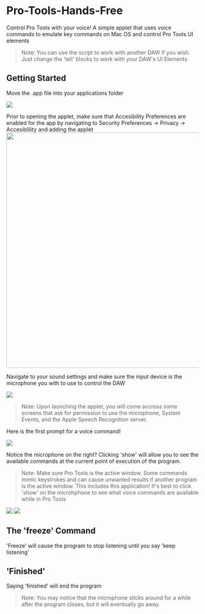 # Pro-Tools-Hands-Free
Control Pro Tools with your voice! A simple applet that uses voice commands to emulate key commands on Mac OS and control Pro Tools UI elements 

> Note: You can use the script to work with another DAW if you wish. Just change the 'tell' blocks to work with your DAW's UI Elements

## Getting Started
Move the .app file into your applications folder

<img src="https://scontent.fyvr3-1.fna.fbcdn.net/v/t1.15752-9/94209751_590756851527741_5922213031588134912_n.png?_nc_cat=108&_nc_sid=b96e70&_nc_oc=AQm7jiqHa9XMq5tLGd5RKl7lYLTb7X6G7RJRXHhvLNDG5w_iwkdKlwtv9o7SIFB32y8ar1ONaJQhMCoOJD3o_bpO&_nc_ht=scontent.fyvr3-1.fna&oh=0e685bb9a97b5952e4e5b44e5d9e43bc&oe=5EC840BF">

Prior to opening the applet, make sure that Accesibility Preferences are enabled for the app by navigating to Security Preferences -> Privacy -> Accesiblility and adding the applet 
<img src="https://scontent.fyvr3-1.fna.fbcdn.net/v/t1.15752-9/94640045_524816988403467_5981476231583891456_n.png?_nc_cat=109&_nc_sid=b96e70&_nc_oc=AQmBQsG3YN0J3uLNkDfymfLPq1XjCNbx948fgpk6482S6nEyQ3S63eJenntCJZFZvsYpCzfAx9cTG-9QYDFpUKuF&_nc_ht=scontent.fyvr3-1.fna&oh=abca29d9abfff2e8ac8077efa1bd2047&oe=5EC8AC02" width=615>

Navigate to your sound settings and make sure the input device is the microphone you with to use to control the DAW

<img src="https://scontent.fyvr3-1.fna.fbcdn.net/v/t1.15752-0/p480x480/94706900_235887930956202_4026900794870595584_n.png?_nc_cat=103&_nc_sid=b96e70&_nc_oc=AQlYlKasVcP7f2ZJiYdmabbDvIA2zqJUsbhivBtuj7XVEdm8Dvthxjc50n6ZX5s4jH2Z4ghGzzIEf-YJzvyD2BnP&_nc_ht=scontent.fyvr3-1.fna&oh=eb95a78dd22c26ff50ae2f3243e6ef18&oe=5EC72292">

> Note: Upon launching the applet, you will come accross some screens that ask for permission to use the microphone, System Events, and the Apple Speech Recognition server.

Here is the first prompt for a voice command!

<img src="https://scontent.fyvr3-1.fna.fbcdn.net/v/t1.15752-9/94231910_695264651223697_8449256009121136640_n.png?_nc_cat=105&_nc_sid=b96e70&_nc_oc=AQm6XDRgaQXJxKABAvALePCx0ox4NhsM9XE-JKibkgAEq0CLdTMJt_2xIhaTa34FD5Lx9-v16Q8_bqZ1UWqwbkKU&_nc_ht=scontent.fyvr3-1.fna&oh=ac4cf09b81f5508872be88618a7db61a&oe=5EC6FFC0">

Notice the microphone on the right? Clicking 'show' will allow you to see the available commands at the current point of execution of the program.

> Note: Make sure Pro Tools is the active window. Some commands mimic keystrokes and can cause unwanted results if another program is the active window. This includes this application! It's best to click 'show' on the microhphone to see what voice commands are available while in Pro Tools

<img src="https://scontent.fyvr3-1.fna.fbcdn.net/v/t1.15752-9/94203538_283576145969420_2015646182285508608_n.png?_nc_cat=107&_nc_sid=b96e70&_nc_oc=AQmEXYDMQqmM_8dbW4hLyafA3sNXZyMVOPz_9aOCM1-wMnBdBjjpdXfRBuYr4bJep0QLX5GP42TwcLPCPJR1on_D&_nc_ht=scontent.fyvr3-1.fna&oh=cb548f92aa7f83c73e2171ed06d019bf&oe=5EC7B005">
<img src="https://scontent.fyvr3-1.fna.fbcdn.net/v/t1.15752-9/93844878_235661734215424_4557412299119263744_n.png?_nc_cat=106&_nc_sid=b96e70&_nc_oc=AQlTc-5E-KrWyck2oF5lLBG9VNkMbrTpzUHltKf3_2882K0v0-6Fiikr3mQGKcn1ClGhUDaq6GyDxQ_MEZIQ7x--&_nc_ht=scontent.fyvr3-1.fna&oh=00b783ffaae76fd84a8fd4bf8ec78878&oe=5EC98E96">

## The 'freeze' Command
'Freeze' will cause the program to stop listening until you say 'keep listening'

## 'Finished'
Saying 'finished' will end the program

> Note: You may notice that the microphone sticks around for a while after the program closes, but it will eventually go away.  
